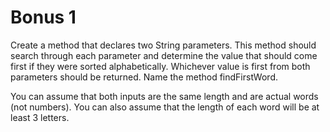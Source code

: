 # Bonus 1

Create a method that declares two String parameters. This method should search through each parameter and determine the value that should come first if they were sorted alphabetically. Whichever value is first from both parameters should be returned. Name the method findFirstWord.

You can assume that both inputs are the same length and are actual words (not numbers). You can also assume that the length of each word will be at least 3 letters.

